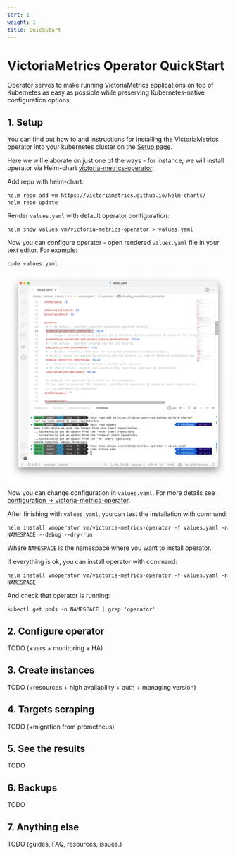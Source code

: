 ```yaml
---
sort: 1
weight: 1
title: QuickStart
---
```


# VictoriaMetrics Operator QuickStart

Operator serves to make running VictoriaMetrics applications on top of Kubernetes as easy as possible while preserving
Kubernetes-native configuration options.

## 1. Setup

You can find out how to and instructions for installing the VictoriaMetrics operator into your kubernetes cluster
on the [Setup page](https://docs.victoriametrics.com/operator/setup.html).

Here we will elaborate on just one of the ways - for instance, we will install operator via Helm-chart
[victoria-metrics-operator](https://github.com/VictoriaMetrics/helm-charts/blob/master/charts/victoria-metrics-operator/README.md):

Add repo with helm-chart:

```console
helm repo add vm https://victoriametrics.github.io/helm-charts/
helm repo update
```

Render `values.yaml` with default operator configuration:

```console
helm show values vm/victoria-metrics-operator > values.yaml
```

Now you can configure operator - open rendered `values.yaml` file in your text editor. For example:

```console
code values.yaml
```

<img src="quickstart_values.png" width="1000">

Now you can change configuration in `values.yaml`. For more details
see [configuration -> victoria-metrics-operator](https://docs.victoriametrics.com/operator/configuration.html#victoria-metrics-operator).

After finishing with `values.yaml`, you can test the installation with command:

```console
helm install vmoperator vm/victoria-metrics-operator -f values.yaml -n NAMESPACE --debug --dry-run
```

Where `NAMESPACE` is the namespace where you want to install operator.

If everything is ok, you can install operator with command:

```console
helm install vmoperator vm/victoria-metrics-operator -f values.yaml -n NAMESPACE
```

And check that operator is running:

```console
kubectl get pods -n NAMESPACE | grep 'operator'
```

## 2. Configure operator

TODO (+vars + monitoring + HA)

## 3. Create instances

TODO (+resources + high availability + auth + managing version)

## 4. Targets scraping

TODO (+migration from prometheus)

## 5. See the results

TODO

## 6. Backups

TODO

## 7. Anything else

TODO (guides, FAQ, resources, issues.)
